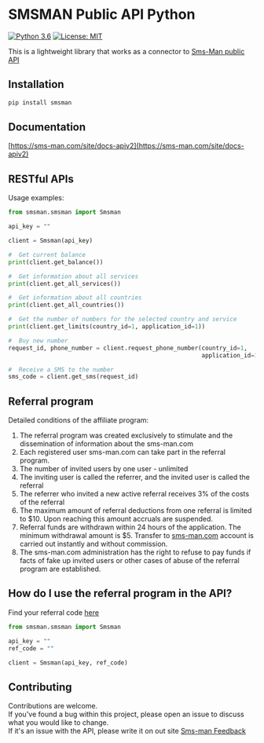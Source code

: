 # SMSMAN Public API Python
[![Python 3.6](https://img.shields.io/badge/python-3.6+-blue.svg)](https://www.python.org/downloads/release/python-360/)
[![License: MIT](https://img.shields.io/badge/License-MIT-yellow.svg)](https://opensource.org/licenses/MIT)

This is a lightweight library that works as a connector to [Sms-Man public API](https://sms-man.com/site/docs-apiv2)  
## Installation

```bash
pip install smsman
```
## Documentation  
[https://sms-man.com/site/docs-apiv2](https://sms-man.com/site/docs-apiv2)
## RESTful APIs
Usage examples:
```python
from smsman.smsman import Smsman

api_key = ""

client = Smsman(api_key)

#  Get current balance
print(client.get_balance())

#  Get information about all services
print(client.get_all_services())

#  Get information about all countries
print(client.get_all_countries())

#  Get the number of numbers for the selected country and service
print(client.get_limits(country_id=1, application_id=1))

#  Buy new number
request_id, phone_number = client.request_phone_number(country_id=1,
                                                       application_id=1)

#  Receive a SMS to the number
sms_code = client.get_sms(request_id)

```
## Referral program
Detailed conditions of the affiliate program:

1. The referral program was created exclusively to stimulate and the dissemination of information about the sms-man.com
2. Each registered user sms-man.com can take part in the referral program.
3. The number of invited users by one user - unlimited
4. The inviting user is called the referrer, and the invited user is called the referral
5. The referrer who invited a new active referral receives 3% of the costs of the referral
6. The maximum amount of referral deductions from one referral is limited to $10. Upon reaching this amount accruals are suspended.
7. Referral funds are withdrawn within 24 hours of the application. The minimum withdrawal amount is $5. Transfer to [sms-man.com](https://sms-man.com) account is carried out instantly and without commission.
8. The sms-man.com administration has the right to refuse to pay funds if facts of fake up invited users or other cases of abuse of the referral program are established.  
  
## How do I use the referral program in the API?
Find your referral code [here](https://sms-man.com/site/profile)
```python
from smsman.smsman import Smsman

api_key = ""
ref_code = ""

client = Smsman(api_key, ref_code)
```
## Contributing

Contributions are welcome.<br/>
If you've found a bug within this project, please open an issue to discuss what you would like to change.<br/>
If it's an issue with the API, please write it on out site [Sms-man Feedback](https://sms-man.com/site/feedback)
